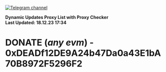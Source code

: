 [![Telegram channel](https://img.shields.io/endpoint?url=https://runkit.io/damiankrawczyk/telegram-badge/branches/master?url=https://t.me/n4z4v0d)](https://t.me/n4z4v0d) 

**Dynamic Updates Proxy List with Proxy Checker**  
**Last Updated: 18.12.23 17:34**

# DONATE (_any evm_) - 0xDEADf12DE9A24b47Da0a43E1bA70B8972F5296F2

